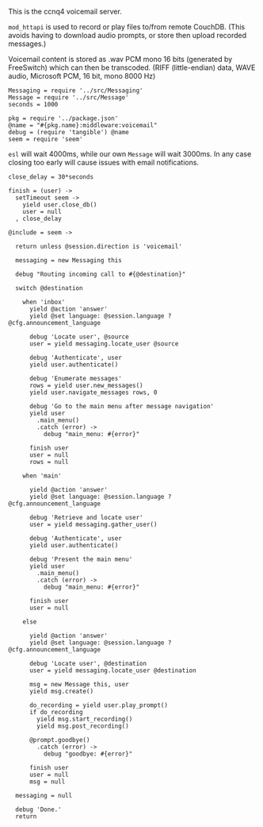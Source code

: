 This is the ccnq4 voicemail server.

`mod_httapi` is used to record or play
files to/from remote CouchDB. (This avoids having to download
audio prompts, or store then upload recorded messages.)

Voicemail content is stored as .wav PCM mono 16 bits (generated
by FreeSwitch) which can then be transcoded.
(RIFF (little-endian) data, WAVE audio, Microsoft PCM, 16 bit, mono 8000 Hz)

    Messaging = require '../src/Messaging'
    Message = require '../src/Message'
    seconds = 1000

    pkg = require '../package.json'
    @name = "#{pkg.name}:middleware:voicemail"
    debug = (require 'tangible') @name
    seem = require 'seem'

`esl` will wait 4000ms, while our own `Message` will wait 3000ms.
In any case closing too early will cause issues with email notifications.

    close_delay = 30*seconds

    finish = (user) ->
      setTimeout seem ->
        yield user.close_db()
        user = null
      , close_delay

    @include = seem ->

      return unless @session.direction is 'voicemail'

      messaging = new Messaging this

      debug "Routing incoming call to #{@destination}"

      switch @destination

        when 'inbox'
          yield @action 'answer'
          yield @set language: @session.language ? @cfg.announcement_language

          debug 'Locate user', @source
          user = yield messaging.locate_user @source

          debug 'Authenticate', user
          yield user.authenticate()

          debug 'Enumerate messages'
          rows = yield user.new_messages()
          yield user.navigate_messages rows, 0

          debug 'Go to the main menu after message navigation'
          yield user
            .main_menu()
            .catch (error) ->
              debug "main_menu: #{error}"

          finish user
          user = null
          rows = null

        when 'main'

          yield @action 'answer'
          yield @set language: @session.language ? @cfg.announcement_language

          debug 'Retrieve and locate user'
          user = yield messaging.gather_user()

          debug 'Authenticate', user
          yield user.authenticate()

          debug 'Present the main menu'
          yield user
            .main_menu()
            .catch (error) ->
              debug "main_menu: #{error}"

          finish user
          user = null

        else

          yield @action 'answer'
          yield @set language: @session.language ? @cfg.announcement_language

          debug 'Locate user', @destination
          user = yield messaging.locate_user @destination

          msg = new Message this, user
          yield msg.create()

          do_recording = yield user.play_prompt()
          if do_recording
            yield msg.start_recording()
            yield msg.post_recording()

          @prompt.goodbye()
            .catch (error) ->
              debug "goodbye: #{error}"

          finish user
          user = null
          msg = null

      messaging = null

      debug 'Done.'
      return
